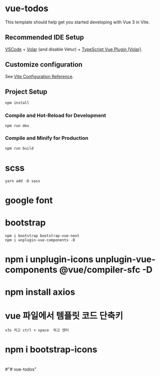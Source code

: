 # vue-todos

This template should help get you started developing with Vue 3 in Vite.

## Recommended IDE Setup

[VSCode](https://code.visualstudio.com/) + [Volar](https://marketplace.visualstudio.com/items?itemName=Vue.volar) (and disable Vetur) + [TypeScript Vue Plugin (Volar)](https://marketplace.visualstudio.com/items?itemName=Vue.vscode-typescript-vue-plugin).

## Customize configuration

See [Vite Configuration Reference](https://vitejs.dev/config/).

## Project Setup

```sh
npm install
```

### Compile and Hot-Reload for Development

```sh
npm run dev
```

### Compile and Minify for Production

```sh
npm run build
```



# scss
    yarn add -D sass

# google font


# bootstrap
    npm i bootstrap bootstrap-vue-next
    npm i unplugin-vue-components -D


# npm i unplugin-icons unplugin-vue-components @vue/compiler-sfc -D


# npm install axios



# vue 파일에서 템플릿 코드 단축키

    v3s 치고 ctrl + space  하고 엔터

# npm i bootstrap-icons
#
#
#
#
#
#
#
#
#
#
#
#
#
#
#
#
#
#
#
#
#
#
#
#
#
#
#
#
#
#
#
#
#
#
#"# vue-todos" 
